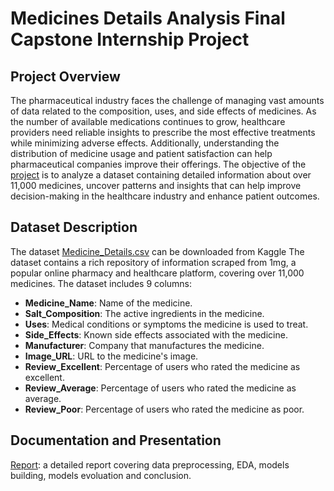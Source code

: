# Medicines Details Analysis Final Capstone Internship Project

## Project Overview
The pharmaceutical industry faces the challenge of managing vast amounts of data related to the composition, uses, and side effects of medicines. As the number of available medications continues to grow, healthcare providers need reliable insights to prescribe the most effective treatments while minimizing adverse effects. Additionally, understanding the distribution of medicine usage and patient satisfaction can help pharmaceutical companies improve their offerings. 
The objective of the [project](https://github.com/Rina-Irene-arch/Medicines_Details_Analysis_Final_Intern_Project/blob/main/Final_Capstone_Project_Medicine_Details_Rina_Rafalski_Z1_E-Fin.ipynb) is to analyze a dataset containing detailed information about over 11,000 medicines, uncover patterns and insights that can help improve decision-making in the healthcare industry and enhance patient outcomes. 

## Dataset Description
The dataset [Medicine_Details.csv](https://www.kaggle.com/datasets/singhnavjot2062001/11000-medicine-details) can be downloaded from Kaggle
The dataset contains a rich repository of information scraped from 1mg, a popular online pharmacy and healthcare platform, covering over 11,000 medicines.
The dataset includes 9 columns:
- **Medicine_Name**: Name of the medicine.
- **Salt_Composition**: The active ingredients in the medicine.
- **Uses**: Medical conditions or symptoms the medicine is used to treat.
- **Side_Effects**: Known side effects associated with the medicine.
- **Manufacturer**: Company that manufactures the medicine.
- **Image_URL**: URL to the medicine's image.
- **Review_Excellent**: Percentage of users who rated the medicine as excellent.
- **Review_Average**: Percentage of users who rated the medicine as average.
- **Review_Poor**: Percentage of users who rated the medicine as poor.

## Documentation and Presentation
[Report](https://github.com/Rina-Irene-arch/Medicines_Details_Analysis_Final_Intern_Project/blob/main/Medicines_Details_Analysis_Final_Capstone_Intern_Project.pdf): a detailed report covering data preprocessing, EDA, models building, models evoluation and conclusion.

